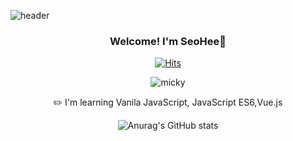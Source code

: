

![header](https://capsule-render.vercel.app/api?type=Waving&color=gradient&height=300&section=header&text=HeeHee%20World&fontSize=90)

<div align="center">
  
### Welcome! I'm SeoHee👋
  
[![Hits](https://hits.seeyoufarm.com/api/count/incr/badge.svg?url=https%3A%2F%2Fgithub.com%2FHan-seohee&count_bg=%23FF8DA5&title_bg=%23FFCEEC&icon=furrynetwork.svg&icon_color=%23E7E7E7&title=hits&edge_flat=false)](https://hits.Han-seohee.com)   
  
![micky](https://user-images.githubusercontent.com/86407453/189789062-27fccea2-510c-4cda-99e8-d09744b5044b.gif)

✏️ I'm learning Vanila JavaScript, JavaScript ES6,Vue.js

![Anurag's GitHub stats](https://github-readme-stats.vercel.app/api?username=Han-seohee&show_icons=true&theme=gruvbox)
     
</div>



<!--
**Han-seohee/Han-seohee** is a ✨ _special_ ✨ repository because its `README.md` (this file) appears on your GitHub profile.

Here are some ideas to get you started:

- 🔭 I’m currently working on ...
- 🌱 I’m currently learning ...
- 👯 I’m looking to collaborate on ...
- 🤔 I’m looking for help with ...
- 💬 Ask me about ...
- 📫 How to reach me: ...
- 😄 Pronouns: ...
- ⚡ Fun fact: ...
-->
